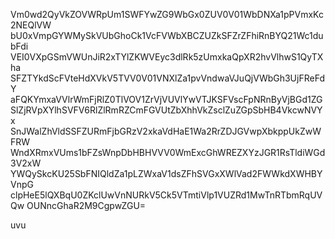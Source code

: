 Vm0wd2QyVkZOVWRpUm1SWFYwZG9WbGx0ZUV0V01WbDNXa1pPVmxKc2NEQlVW
bU0xVmpGYWMySkVUbGhoCk1VcFVWbXBCZUZkSFZrZFhiRnBYQ21Wc1dubFdi
VEI0VXpGSmVWUnJiR2xTYlZKWVEyc3dlRk5zUmxkaQpXR2hvVlhwS1QyTXha
SFZTYkdScFVteHdXVkV5TVV0V01VNXlZa1pvVndwaVJuQjVWbGh3UjFReFdY
aFQKYmxaVVlrWmFjRlZ0TlVOV1ZrVjVUVlYwVTJKSFVscFpNRnByVjBGd1ZG
SlZjRVpXYlhSVFV6RlZlRmRZCmFGVUtZbXhhVkZsclZuZGpSbHB4VkcwNVYx
SnJWalZhVldSSFZURmFjbGRzV2xkaVdHaE1Wa2RrZDJGVwpXbkppUkZwWFRW
WndXRmxVUms1bFZsWnpDbHBHVVV0WmExcGhWREZXYzJGR1RsTldiWGd3V2xW
YWQySkcKU25SbFNIQldZa1pLZWxaV1dsZFhSVGxXWlVad2FWWkdXWHBYVnpG
clpHeE5lQXBqU0ZKclUwVnNURkV5Ck5VTmtiVlp1VUZRd1MwTnRTbmRqUVQw
OUNncGhaR2M9CgpwZGU=

uvu